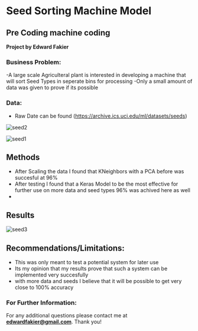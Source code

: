 # Seed Sorting Machine Model
## Pre Coding machine coding

**Project by Edward Fakier**


### Business Problem:

-A large scale Agriculteral plant is interested in developing a machine that will sort Seed Types in seperate bins for processing
-Only a small amount of data was given to prove if its possible 


### Data:
- Raw Date can be found (https://archive.ics.uci.edu/ml/datasets/seeds)

![seed2](https://user-images.githubusercontent.com/65575004/174150427-3d6b0bf9-6ff1-44be-995b-764aa0c88177.png)

![seed1](https://user-images.githubusercontent.com/65575004/174150443-a6cfadb3-eaea-4565-ab98-46182b58f227.png)


## Methods
- After Scaling the data I found that KNeighbors with a PCA before was succesful at 96%
- After testing I found that a Keras Model to be the most effective for further use on more data and seed types 96% was achived here as well
-


## Results
![seed3](https://user-images.githubusercontent.com/65575004/174150366-18b8088c-11d5-4245-a0ab-ac4d0e0f77d4.png)


## Recommendations/Limitations:

- This was only meant to test a potential system for later use
- Its my opinion that my results prove that such a system can be implemented very succesfully
- with more data and seeds I believe that it will be possible to get very close to 100% accuracy




### For Further Information:

For any additional questions please contact me at **edwardfakier@gmail.com**. Thank you!
